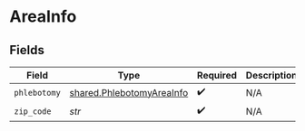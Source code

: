 # AreaInfo


## Fields

| Field                                                                  | Type                                                                   | Required                                                               | Description                                                            |
| ---------------------------------------------------------------------- | ---------------------------------------------------------------------- | ---------------------------------------------------------------------- | ---------------------------------------------------------------------- |
| `phlebotomy`                                                           | [shared.PhlebotomyAreaInfo](../../models/shared/phlebotomyareainfo.md) | :heavy_check_mark:                                                     | N/A                                                                    |
| `zip_code`                                                             | *str*                                                                  | :heavy_check_mark:                                                     | N/A                                                                    |